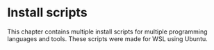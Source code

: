 # Install scripts

This chapter contains multiple install scripts for multiple programming languages and tools. These scripts were made for WSL using Ubuntu.
